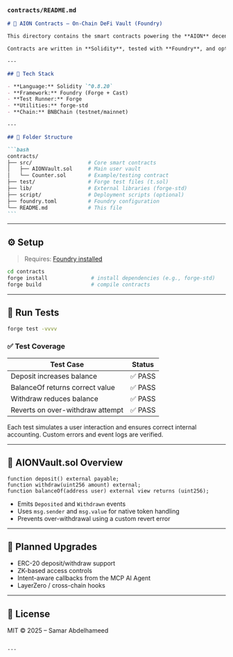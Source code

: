 ### `contracts/README.md`

````markdown
# 📜 AION Contracts – On-Chain DeFi Vault (Foundry)

This directory contains the smart contracts powering the **AION** decentralized AI agent on **BNBChain**. The main contract is a lightweight vault (`AIONVault.sol`) that handles deposits, withdrawals, and balance tracking for users.

Contracts are written in **Solidity**, tested with **Foundry**, and optimized for performance and composability within the AION agent flow.

---

## 🧱 Tech Stack

- **Language:** Solidity `^0.8.20`
- **Framework:** Foundry (Forge + Cast)
- **Test Runner:** Forge
- **Utilities:** forge-std
- **Chain:** BNBChain (testnet/mainnet)

---

## 📂 Folder Structure

```bash
contracts/
├── src/                  # Core smart contracts
│   ├── AIONVault.sol     # Main user vault
│   └── Counter.sol       # Example/testing contract
├── test/                 # Forge test files (t.sol)
├── lib/                  # External libraries (forge-std)
├── script/               # Deployment scripts (optional)
├── foundry.toml          # Foundry configuration
└── README.md             # This file
```
````

---

## ⚙️ Setup

> Requires: [Foundry installed](https://book.getfoundry.sh/getting-started/installation)

```bash
cd contracts
forge install              # install dependencies (e.g., forge-std)
forge build                # compile contracts
```

---

## 🧪 Run Tests

```bash
forge test -vvvv
```

### ✅ Test Coverage

| Test Case                        | Status  |
| -------------------------------- | ------- |
| Deposit increases balance        | ✅ PASS |
| BalanceOf returns correct value  | ✅ PASS |
| Withdraw reduces balance         | ✅ PASS |
| Reverts on over-withdraw attempt | ✅ PASS |

Each test simulates a user interaction and ensures correct internal accounting. Custom errors and event logs are verified.

---

## 🔐 AIONVault.sol Overview

```solidity
function deposit() external payable;
function withdraw(uint256 amount) external;
function balanceOf(address user) external view returns (uint256);
```

- Emits `Deposited` and `Withdrawn` events
- Uses `msg.sender` and `msg.value` for native token handling
- Prevents over-withdrawal using a custom revert error

---

## 🧩 Planned Upgrades

- ERC-20 deposit/withdraw support
- ZK-based access controls
- Intent-aware callbacks from the MCP AI Agent
- LayerZero / cross-chain hooks

---

## 📄 License

MIT © 2025 – Samar Abdelhameed

```

---


```

